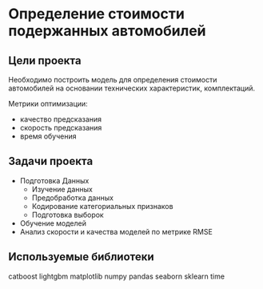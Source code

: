 # Определение стоимости подержанных автомобилей
## Цели проекта
Необходимо построить модель для определения стоимости автомобилей на основании технических характеристик, комплектаций.

Метрики оптимизации:<br>
- качество предсказания
- скорость предсказания
- время обучения
## Задачи проекта
- Подготовка Данных
  - Изучение данных
  - Предобработка данных
  - Кодирование категориальных признаков
  -  Подготовка выборок
- Обучение моделей
- Анализ скорости и качества моделей по метрике RMSE

## Используемые библиотеки
catboost lightgbm matplotlib numpy pandas seaborn sklearn time
